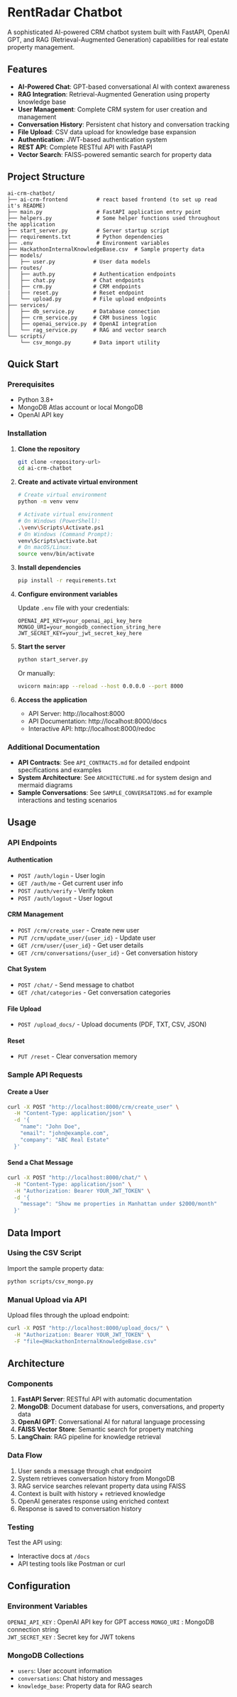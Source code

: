 # RentRadar Chatbot

A sophisticated AI-powered CRM chatbot system built with FastAPI, OpenAI GPT, and RAG (Retrieval-Augmented Generation) capabilities for real estate property management.

## Features

- **AI-Powered Chat**: GPT-based conversational AI with context awareness
- **RAG Integration**: Retrieval-Augmented Generation using property knowledge base
- **User Management**: Complete CRM system for user creation and management
- **Conversation History**: Persistent chat history and conversation tracking
- **File Upload**: CSV data upload for knowledge base expansion
- **Authentication**: JWT-based authentication system
- **REST API**: Complete RESTful API with FastAPI
- **Vector Search**: FAISS-powered semantic search for property data

## Project Structure

```
ai-crm-chatbot/
├── ai-crm-frontend         # react based frontend (to set up read it's README)
├── main.py                 # FastAPI application entry point
├── helpers.py              # Some helper functions used throughout the application
├── start_server.py         # Server startup script
├── requirements.txt        # Python dependencies
├── .env                    # Environment variables
├── HackathonInternalKnowledgeBase.csv  # Sample property data
├── models/
│   ├── user.py            # User data models
├── routes/
│   ├── auth.py            # Authentication endpoints
│   ├── chat.py            # Chat endpoints
│   ├── crm.py             # CRM endpoints
|   ├── reset.py           # Reset endpoint
│   └── upload.py          # File upload endpoints
├── services/
│   ├── db_service.py      # Database connection
│   ├── crm_service.py     # CRM business logic
│   ├── openai_service.py  # OpenAI integration
│   └── rag_service.py     # RAG and vector search
└── scripts/
    └── csv_mongo.py       # Data import utility
```

## Quick Start

### Prerequisites

- Python 3.8+
- MongoDB Atlas account or local MongoDB
- OpenAI API key

### Installation

1. **Clone the repository**
   ```bash
   git clone <repository-url>
   cd ai-crm-chatbot
   ```

2. **Create and activate virtual environment**
   ```bash
   # Create virtual environment
   python -m venv venv
   
   # Activate virtual environment
   # On Windows (PowerShell):
   .\venv\Scripts\Activate.ps1
   # On Windows (Command Prompt):
   venv\Scripts\activate.bat
   # On macOS/Linux:
   source venv/bin/activate
   ```

3. **Install dependencies**
   ```bash
   pip install -r requirements.txt
   ```

4. **Configure environment variables**
   
   Update `.env` file with your credentials:
   ```env
   OPENAI_API_KEY=your_openai_api_key_here
   MONGO_URI=your_mongodb_connection_string_here
   JWT_SECRET_KEY=your_jwt_secret_key_here
   ```

5. **Start the server**
   ```bash
   python start_server.py
   ```
   
   Or manually:
   ```bash
   uvicorn main:app --reload --host 0.0.0.0 --port 8000
   ```

6. **Access the application**
   - API Server: http://localhost:8000
   - API Documentation: http://localhost:8000/docs
   - Interactive API: http://localhost:8000/redoc

### Additional Documentation
- **API Contracts**: See `API_CONTRACTS.md` for detailed endpoint specifications and examples
- **System Architecture**: See `ARCHITECTURE.md` for system design and mermaid diagrams  
- **Sample Conversations**: See `SAMPLE_CONVERSATIONS.md` for example interactions and testing scenarios

## Usage

### API Endpoints

#### Authentication
- `POST /auth/login` - User login
- `GET /auth/me` - Get current user info
- `POST /auth/verify` - Verify token
- `POST /auth/logout` - User logout

#### CRM Management
- `POST /crm/create_user` - Create new user
- `PUT /crm/update_user/{user_id}` - Update user
- `GET /crm/user/{user_id}` - Get user details
- `GET /crm/conversations/{user_id}` - Get conversation history

#### Chat System
- `POST /chat/` - Send message to chatbot
- `GET /chat/categories` - Get conversation categories

#### File Upload
- `POST /upload_docs/` - Upload documents (PDF, TXT, CSV, JSON)

#### Reset
- `PUT /reset` - Clear conversation memory

### Sample API Requests

#### Create a User
```bash
curl -X POST "http://localhost:8000/crm/create_user" \
  -H "Content-Type: application/json" \
  -d '{
    "name": "John Doe",
    "email": "john@example.com",
    "company": "ABC Real Estate"
  }'
```

#### Send a Chat Message
```bash
curl -X POST "http://localhost:8000/chat/" \
  -H "Content-Type: application/json" \
  -H "Authorization: Bearer YOUR_JWT_TOKEN" \
  -d '{
    "message": "Show me properties in Manhattan under $2000/month"
  }'
```

## Data Import

### Using the CSV Script

Import the sample property data:

```bash
python scripts/csv_mongo.py
```

### Manual Upload via API

Upload files through the upload endpoint:

```bash
curl -X POST "http://localhost:8000/upload_docs/" \
  -H "Authorization: Bearer YOUR_JWT_TOKEN" \
  -F "file=@HackathonInternalKnowledgeBase.csv"
```

## Architecture

### Components

1. **FastAPI Server**: RESTful API with automatic documentation
2. **MongoDB**: Document database for users, conversations, and property data
3. **OpenAI GPT**: Conversational AI for natural language processing
4. **FAISS Vector Store**: Semantic search for property matching
5. **LangChain**: RAG pipeline for knowledge retrieval

### Data Flow

1. User sends a message through chat endpoint
2. System retrieves conversation history from MongoDB
3. RAG service searches relevant property data using FAISS
4. Context is built with history + retrieved knowledge
5. OpenAI generates response using enriched context
6. Response is saved to conversation history

### Testing

Test the API using:
- Interactive docs at `/docs`
- API testing tools like Postman or curl

## Configuration

### Environment Variables

`OPENAI_API_KEY` : OpenAI API key for GPT access 
`MONGO_URI`      : MongoDB connection string     
`JWT_SECRET_KEY` : Secret key for JWT tokens 

### MongoDB Collections

- `users`: User account information
- `conversations`: Chat history and messages
- `knowledge_base`: Property data for RAG search
